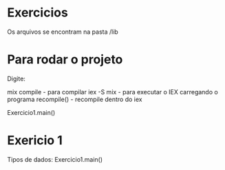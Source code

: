 # Exercicios

Os arquivos se encontram na pasta /lib

# Para rodar o projeto

Digite:

mix compile - para compilar
iex -S mix - para executar o IEX carregando o programa
recompile() - recompile dentro do iex

Exercicio1.main()



# Exericio 1

Tipos de dados:
Exercicio1.main()
